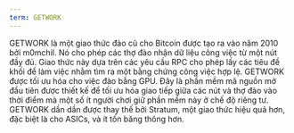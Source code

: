 ```yaml
---
term: GETWORK
---
```


GETWORK là một giao thức đào cũ cho Bitcoin được tạo ra vào năm 2010 bởi m0mchil. Nó cho phép các thợ đào nhận dữ liệu công việc từ một nút đầy đủ. Giao thức này dựa trên các yêu cầu RPC cho phép lấy các tiêu đề khối để làm việc nhằm tìm ra một bằng chứng công việc hợp lệ. GETWORK được tối ưu hóa cho việc đào bằng GPU. Đây là phần mềm mã nguồn mở đầu tiên được thiết kế để tối ưu hóa giao tiếp giữa các nút và thợ đào vào thời điểm mà một số ít người chơi giữ phần mềm này ở chế độ riêng tư. GETWORK dần dần được thay thế bởi Stratum, một giao thức hiệu quả hơn, đặc biệt là cho ASICs, và ít tốn băng thông hơn.
